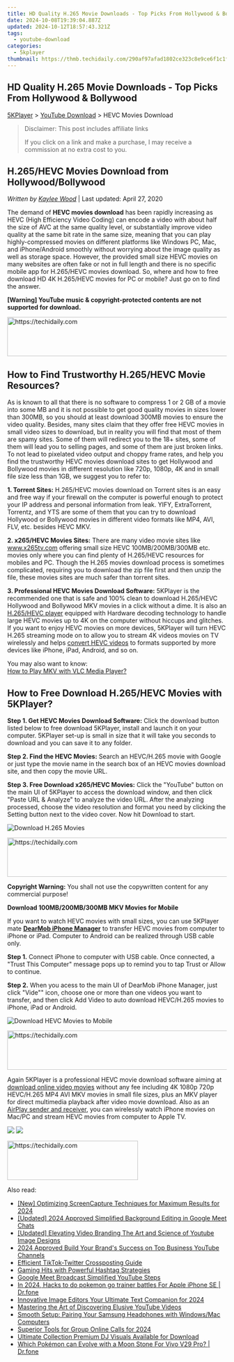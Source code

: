```yaml
---
title: HD Quality H.265 Movie Downloads - Top Picks From Hollywood & Bollywood
date: 2024-10-08T19:39:04.887Z
updated: 2024-10-12T18:57:43.321Z
tags:
  - youtube-download
categories:
  - 5kplayer
thumbnail: https://thmb.techidaily.com/290af97afad1802ce323c8e9ce6f1c1f031089327fdc749a381a84624fdbd2f2.jpg
---
```


## HD Quality H.265 Movie Downloads - Top Picks From Hollywood & Bollywood

[5KPlayer](https://tools.techidaily.com/5kplayer/products/) \> [YouTube Download](https://tools.techidaily.com/5kplayer/youtube-download/) \> HEVC Movies Download

>  Disclaimer: This post includes affiliate links
>
>  If you click on a link and make a purchase, I may receive a commission at no extra cost to you.
>

## H.265/HEVC Movies Download from Hollywood/Bollywood

 _Written by [Kaylee Wood](https://www.quora.com/profile/Amanda-Hu-21)_ | Last updated: April 27, 2020 

The demand of **HEVC movies download** has been rapidly increasing as HEVC (High Efficiency Video Coding) can encode a video with about half the size of AVC at the same quality level, or substantially improve video quality at the same bit rate in the same size, meaning that you can play highly-compressed movies on different platforms like Windows PC, Mac, and iPhone/Android smoothly without worrying about the image quality as well as storage space. However, the provided small size HEVC movies on many websites are often fake or not in full length and there is no specific mobile app for H.265/HEVC movies download. So, where and how to free download HD 4K H.265/HEVC movies for PC or mobile? Just go on to find the answer.

**\[Warning\] YouTube music & copyright-protected contents are not supported for download.**

<!-- affiliate ads begin -->
<a href="https://aligracehair.sjv.io/c/5597632/1972684/19272" target="_top" id="1972684">
  <img src="//a.impactradius-go.com/display-ad/19272-1972684" border="0" alt="https://techidaily.com" width="728" height="90"/>
</a>
<img height="0" width="0" src="https://aligracehair.sjv.io/i/5597632/1972684/19272" style="position:absolute;visibility:hidden;" border="0" />
<!-- affiliate ads end -->

## How to Find Trustworthy H.265/HEVC Movie Resources?

As is known to all that there is no software to compress 1 or 2 GB of a movie into some MB and it is not possible to get good quality movies in sizes lower than 300MB, so you should at least download 300MB movies to ensure the video quality. Besides, many sites claim that they offer free HEVC movies in small video sizes to download, but in reality you will find that most of them are spamy sites. Some of them will redirect you to the 18+ sites, some of them will lead you to selling pages, and some of them are just broken links. To not lead to pixelated video output and choppy frame rates, and help you find the trustworthy HEVC movies download sites to get Hollywood and Bollywood movies in different resolution like 720p, 1080p, 4K and in small file size less than 1GB, we suggest you to refer to:

**1\. Torrent Sites:** H.265/HEVC movies download on Torrent sites is an easy and free way if your firewall on the computer is powerful enough to protect your IP address and personal information from leak. YIFY, ExtraTorrent, Torrentz, and YTS are some of them that you can try to download Hollywood or Bollywood movies in different video formats like MP4, AVI, FLV, etc. besides HEVC MKV.

**2\. x265/HEVC Movies Sites:** There are many video movie sites like www.x265tv.com offering small size HEVC 100MB/200MB/300MB etc. movies only where you can find plenty of H.265/HEVC resources for mobiles and PC. Though the H.265 movies download process is sometimes complicated, requiring you to download the zip file first and then unzip the file, these movies sites are much safer than torrent sites.

**3\. Professional HEVC Movies Download Software:** 5KPlayer is the recommended one that is safe and 100% clean to download H.265/HEVC Hollywood and Bollywood MKV movies in a click without a dime. It is also an [H.265/HEVC player](https://tools.techidaily.com/5kplayer/video-music-player/) equipped with Hardware decoding technology to handle large HEVC movies up to 4K on the computer without hiccups and glitches. If you want to enjoy HEVC movies on more devices, 5KPlayer will turn HEVC H.265 streaming mode on to allow you to stream 4K videos movies on TV wirelessly and helps [convert HEVC videos](https://tools.techidaily.com/5kplayer/youtube-download/) to formats supported by more devices like iPhone, iPad, Android, and so on.

You may also want to know:   
[How to Play MKV with VLC Media Player?](https://tools.techidaily.com/5kplayer/products/)

## How to Free Download H.265/HEVC Movies with 5KPlayer?

**Step 1\. Get HEVC Movies Download Software:** Click the download button listed below to free download 5KPlayer, install and launch it on your computer. 5KPlayer set-up is small in size that it will take you seconds to download and you can save it to any folder. 

**Step 2\. Find the HEVC Movies:**  Search an HEVC/H.265 movie with Google or just type the movie name in the search box of an HEVC movies download site, and then copy the movie URL.

**Step 3\. Free Download x265/HEVC Movies:** Click the "YouTube" button on the main UI of 5KPlayer to access the download window, and then click "Paste URL & Analyze" to analyze the video URL. After the analyzing processed, choose the video resolution and format you need by clicking the Setting button next to the video cover. Now hit Download to start.

![Download H.265 Movies](https://www.5kplayer.com/youtube-download/img/miss-peregrines-1.jpg) 

<!-- affiliate ads begin -->
<a href="https://imp.i357552.net/c/5597632/947750/11832" target="_top" id="947750">
  <img src="//a.impactradius-go.com/display-ad/11832-947750" border="0" alt="https://techidaily.com" width="728" height="90"/>
</a>
<img height="0" width="0" src="https://imp.i357552.net/i/5597632/947750/11832" style="position:absolute;visibility:hidden;" border="0" />
<!-- affiliate ads end -->

**Copyright Warning:** You shall not use the copywritten content for any commercial purpose!

**Download 100MB/200MB/300MB MKV Movies for Mobile** 

If you want to watch HEVC movies with small sizes, you can use 5KPlayer mate **[DearMob iPhone Manager](https://tools.techidaily.com/5kplayer/iphone-manager/)** to transfer HEVC movies from computer to iPhone or iPad. Computer to Android can be realized through USB cable only.

**Step 1.** Connect iPhone to computer with USB cable. Once connected, a "Trust This Computer" message pops up to remind you to tap Trust or Allow to continue.

**Step 2.** When you acess to the main UI of DearMob iPhone Manager, just click "Vide"" icon, choose one or more than one videos you want to transfer, and then click Add Video to auto download HEVC/H.265 movies to iPhone, iPad or Android.

![Download HEVC Movies to Mobile](https://www.5kplayer.com/youtube-download/img/download-iphone-movies.jpg) 

<!-- affiliate ads begin -->
<a href="https://appsumo.8odi.net/c/5597632/2137378/7443" target="_top" id="2137378">
  <img src="//a.impactradius-go.com/display-ad/7443-2137378" border="0" alt="https://techidaily.com" width="600" height="90"/>
</a>
<img height="0" width="0" src="https://appsumo.8odi.net/i/5597632/2137378/7443" style="position:absolute;visibility:hidden;" border="0" />
<!-- affiliate ads end -->

Again 5KPlayer is a professional HEVC movie download software aiming at [download online video movies](https://tools.techidaily.com/5kplayer/youtube-download/) without any fee including 4K 1080p 720p HEVC/H.265 MP4 AVI MKV movies in small file sizes, plus an MKV player for direct multimedia playback after video movie download. Also as an [AirPlay sender and receiver](https://tools.techidaily.com/5kplayer/airplay/), you can wirelessly watch iPhone movies on Mac/PC and stream HEVC movies from computer to Apple TV.

[![](https://www.5kplayer.com/youtube-download/../button/freedownwhitewin.png)](https://tools.techidaily.com/5kplayer/products/) [![](https://www.5kplayer.com/youtube-download/../button/freedownbackmac.png)](https://tools.techidaily.com/5kplayer/products/)

<!-- affiliate ads begin -->
<a href="https://aligracehair.sjv.io/c/5597632/2027176/19272" target="_top" id="2027176">
  <img src="//a.impactradius-go.com/display-ad/19272-2027176" border="0" alt="https://techidaily.com" width="300" height="90"/>
</a>
<img height="0" width="0" src="https://aligracehair.sjv.io/i/5597632/2027176/19272" style="position:absolute;visibility:hidden;" border="0" />
<!-- affiliate ads end -->

<ins class="adsbygoogle"
     style="display:block"
     data-ad-format="autorelaxed"
     data-ad-client="ca-pub-7571918770474297"
     data-ad-slot="1223367746"></ins>

<ins class="adsbygoogle"
     style="display:block"
     data-ad-client="ca-pub-7571918770474297"
     data-ad-slot="8358498916"
     data-ad-format="auto"
     data-full-width-responsive="true"></ins>

<span class="atpl-alsoreadstyle">Also read:</span>
<div><ul>
<li><a href="https://video-screen-grab.techidaily.com/new-optimizing-screencapture-techniques-for-maximum-results-for-2024/"><u>[New] Optimizing ScreenCapture Techniques for Maximum Results for 2024</u></a></li>
<li><a href="https://digital-screen-recording.techidaily.com/updated-2024-approved-simplified-background-editing-in-google-meet-chats/"><u>[Updated] 2024 Approved Simplified Background Editing in Google Meet Chats</u></a></li>
<li><a href="https://youtube-video-recordings.techidaily.com/updated-elevating-video-branding-the-art-and-science-of-youtube-image-designs/"><u>[Updated] Elevating Video Branding The Art and Science of Youtube Image Designs</u></a></li>
<li><a href="https://youtube-video-recordings.techidaily.com/2024-approved-build-your-brands-success-on-top-business-youtube-channels/"><u>2024 Approved Build Your Brand's Success on Top Business YouTube Channels</u></a></li>
<li><a href="https://twitter-videos.techidaily.com/efficient-tiktok-twitter-crossposting-guide/"><u>Efficient TikTok-Twitter Crossposting Guide</u></a></li>
<li><a href="https://youtube-video-recordings.techidaily.com/gaming-hits-with-powerful-hashtag-strategies/"><u>Gaming Hits with Powerful Hashtag Strategies</u></a></li>
<li><a href="https://youtube-video-recordings.techidaily.com/google-meet-broadcast-simplified-youtube-steps/"><u>Google Meet Broadcast Simplified YouTube Steps</u></a></li>
<li><a href="https://ios-pokemon-go.techidaily.com/in-2024-hacks-to-do-pokemon-go-trainer-battles-for-apple-iphone-se-drfone-by-drfone-virtual-ios/"><u>In 2024, Hacks to do pokemon go trainer battles For Apple iPhone SE | Dr.fone</u></a></li>
<li><a href="https://fox-glue.techidaily.com/innovative-image-editors-your-ultimate-text-companion-for-2024/"><u>Innovative Image Editors Your Ultimate Text Companion for 2024</u></a></li>
<li><a href="https://youtube-video-recordings.techidaily.com/mastering-the-art-of-discovering-elusive-youtube-videos/"><u>Mastering the Art of Discovering Elusive YouTube Videos</u></a></li>
<li><a href="https://tech-recovery.techidaily.com/smooth-setup-pairing-your-samsung-headphones-with-windowsmac-computers/"><u>Smooth Setup: Pairing Your Samsung Headphones with Windows/Mac Computers</u></a></li>
<li><a href="https://on-screen-recording.techidaily.com/superior-tools-for-group-online-calls-for-2024/"><u>Superior Tools for Group Online Calls for 2024</u></a></li>
<li><a href="https://youtube-video-recordings.techidaily.com/ultimate-collection-premium-dj-visuals-available-for-download/"><u>Ultimate Collection Premium DJ Visuals Available for Download</u></a></li>
<li><a href="https://change-location.techidaily.com/which-pokemon-can-evolve-with-a-moon-stone-for-vivo-v29-pro-drfone-by-drfone-virtual-android/"><u>Which Pokémon can Evolve with a Moon Stone For Vivo V29 Pro? | Dr.fone</u></a></li>
</ul></div>

